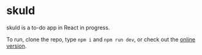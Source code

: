 # skuld
skuld is a to-do app in React in progress.

To run, clone the repo, type `npm i` and `npm run dev`, or check out the [online version](https://skuld.vercel.app).